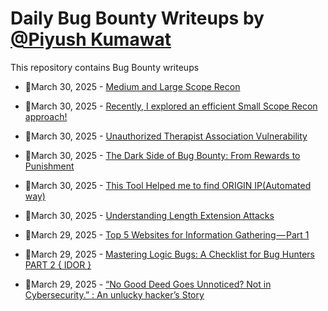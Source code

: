 # Daily Bug Bounty Writeups by [@Piyush Kumawat](https://twitter.com/piyush_supiy) 
This repository contains Bug Bounty writeups

<!-- BLOG-POST-LIST:START -->
 - 💯March 30, 2025 - [Medium and Large Scope Recon](https://medium.com/@parthchheda777/medium-and-large-scope-recon-8fb8dd9eab15?source=rss------bug_bounty-5) 

 - 💯March 30, 2025 - [Recently, I explored an efficient Small Scope Recon approach!](https://medium.com/@parthchheda777/recently-i-explored-an-efficient-small-scope-recon-approach-3c46a3bc549e?source=rss------bug_bounty-5) 

 - 💯March 30, 2025 - [Unauthorized Therapist Association Vulnerability](https://medium.com/@EL_cazad0r/unauthorized-therapist-association-vulnerability-bd2979914af1?source=rss------bug_bounty-5) 

 - 💯March 30, 2025 - [The Dark Side of Bug Bounty: From Rewards to Punishment](https://medium.com/@krivadna_87390/the-dark-side-of-bug-bounty-from-rewards-to-punishment-544a1a6f526e?source=rss------bug_bounty-5) 

 - 💯March 30, 2025 - [This Tool Helped me to find ORIGIN IP&lpar;Automated way&rpar;](https://infosecwriteups.com/this-tool-helped-me-to-find-origin-ip-automated-way-9a95632d65fe?source=rss------bug_bounty-5) 

 - 💯March 30, 2025 - [Understanding Length Extension Attacks](https://medium.com/@mark-r/understanding-length-extension-attacks-855084c0170d?source=rss------bug_bounty-5) 

 - 💯March 29, 2025 - [Top 5 Websites for Information Gathering — Part 1](https://cyberw1ng.medium.com/top-5-websites-for-information-gathering-part-1-90b36746f5b5?source=rss------bug_bounty-5) 

 - 💯March 29, 2025 - [Mastering Logic Bugs: A Checklist for Bug Hunters PART 2 { IDOR ‍}](https://medium.com/@mahdisalhi0500/mastering-logic-bugs-a-checklist-for-bug-hunters-part-2-idor-6f411e90509d?source=rss------bug_bounty-5) 

 - 💯March 29, 2025 - [“No Good Deed Goes Unnoticed? Not in Cybersecurity.” : An unlucky hacker’s Story](https://medium.com/@nijina7/no-good-deed-goes-unnoticed-not-in-cybersecurity-an-unlucky-hackers-story-3ebbb74e5b9e?source=rss------bug_bounty-5) 
<!-- BLOG-POST-LIST:END -->
